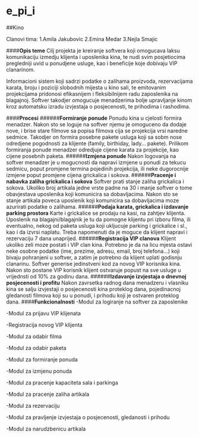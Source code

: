 # e_pi_i
##Kino

Clanovi tima:
1.Amila Jakubovic 
2.Emina Medar
3.Nejla Smajic

####**Opis teme**
Cilj projekta je kreiranje softvera koji omogucava laksu komunikaciju izmedju klijenta i uposlenika kina, te nudi svim posjetiocima pregledniji uvid u ponudjene usluge, kao i beneficije koje dobivaju VIP clanarinom.

Informacioni sistem koji sadrzi podatke o zalihama proizvoda, rezervacijama karata, broju i poziciji slobodnih mijesta u kino sali, te emitovanim projekcijama pridonosi efikasnijem i fleksibilnijem radu zaposlenika na blagajnoj. Softver takodjer omogucuje menadzerima bolje upravljanje kinom kroz automatsku izradu izvjestaja o posjecenosti, te prihodima i rashodima. 

####**Procesi**
######**Formiranje ponude**
Ponudu kina u cjelosti formira menadzer. Nakon sto se loguje na softver njemu je omoguceno da dodaje nove, i brise stare  filmove sa popisa filmova cija se projekcija vrsi naredne sedmice. Takodjer on formira posebne pakete usluga koji sa sobm nose odredjene pogodnosti za klijente (family, birthiday, lady... pakete). Prilikom formiranja ponude menadzer odredjuje cijene  karata za projekcije, kao  cijene posebnih paketa.
######**Izmjena  ponude**
Nakon logovanja na softver menadzer je u mogucnosti da napravi izmjene u ponudi za tekucu sedmicu, poput promjene termina pojedinih projekcija, ili neke dugorocnije izmjene poput promjene cijena grickalica i sokova.
######**Pracenje i nabavka zaliha grickalica i sokova**
Softver prati stanje zaliha grickalica i sokova. Ukoliko broj artikala jedne vrste padne na 30 i manje softver o tome obavjestava uposlenika koji komunicira sa dobavljacima. Nakon sto se stanje artikala poveca uposlenik koji komunicira sa dobavljacima moze azurirati podatke o zalihama.
######**Podaja karata, grickalica i izdavanje parking prostora**
Karte i grickalice se prodaju na kasi, na zahtjev klijenta. Uposlenik na blagajni/blagajnik je tu da pomogne klijentu pri izboru filma, ili eventualno,  nekog od paketa usluga koji ukljucuje parking i grickalice i sl., kao i da izvrsi naplatu. Treba napomenuti da je moguce da klijent napravi i rezervaciju 7 dana unaprijed.
######**Registracija VIP clanova**
Klijent ukoliko zeli moze postati i VIP clan kina. Potrebno je da na licu mjesta ostavi neke osobne podatke (ime, prezime, adresu, email, broj telefona...) koji bivaju pohranjeni u softver, a zatim je potrebno da klijent uplati godisnju clanarinu. Softver generise jedinstveni kod za novog VIP korisnika kina. Nakon sto postane VIP korisnik klijent ostvaruje popust na sve usluge u vrijednsti od 10% za godinu dana.
######**Izdavanje izvjestaja o dnevnoj posjecenosti i profitu**
Nakon zavrsetka radnog dana menadzeru i vlasniku kina se salju izvjestaji o posjecenosti kina proteklog dana, pojedinacnoj gledanosti filmova koji su u ponudi, i prihodu koji je ostvaren proteklog dana.
####**Funkcionalnosti**
-Modul za logiranje na softver za zaposlenike

-Modul za prijavu VIP klijenata

-Registracija novog VIP klijenta

-Modul za odabir filma

-Modul za odabir paketa

-Modul za formiranje ponuda

-Modul za izmjenu ponuda

-Modul za pracenje kapaciteta sala i parkinga

-Modul za pracenje zaliha artikala

-Modul za rezervaciju

-Modul za pravljenje izvjestaja o posjecenosti, gledanosti i prihodu

-Modul za narudzbenicu artikala

